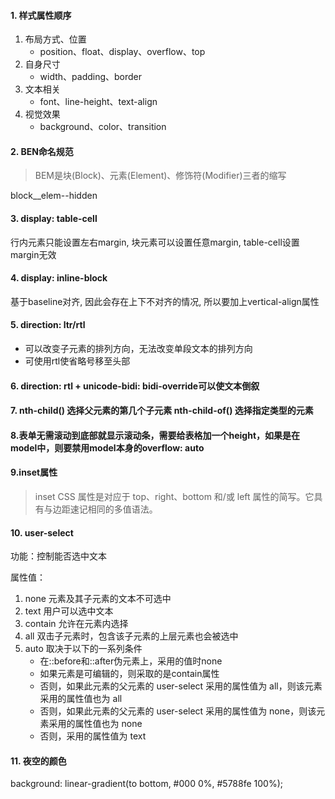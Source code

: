 #### 1. 样式属性顺序
1. 布局方式、位置
   - position、float、display、overflow、top
2. 自身尺寸
   - width、padding、border
3. 文本相关
   - font、line-height、text-align
4. 视觉效果
   - background、color、transition

#### 2. BEN命名规范
 > BEM是块(Block)、元素(Element)、修饰符(Modifier)三者的缩写

 block__elem--hidden

#### 3. display: table-cell
 行内元素只能设置左右margin, 块元素可以设置任意margin, table-cell设置margin无效

#### 4. display: inline-block
基于baseline对齐, 因此会存在上下不对齐的情况, 所以要加上vertical-align属性

#### 5. direction: ltr/rtl
- 可以改变子元素的排列方向，无法改变单段文本的排列方向
- 可使用rtl使省略号移至头部

#### 6. direction: rtl + unicode-bidi: bidi-override可以使文本倒叙

#### 7. nth-child() 选择父元素的第几个子元素 nth-child-of() 选择指定类型的元素

#### 8.表单无需滚动到底部就显示滚动条，需要给表格加一个height，如果是在model中，则要禁用model本身的overflow: auto

#### 9.inset属性
> inset CSS 属性是对应于 top、right、bottom 和/或 left 属性的简写。它具有与边距速记相同的多值语法。

#### 10. user-select
功能：控制能否选中文本

属性值：

1. none 元素及其子元素的文本不可选中
2. text 用户可以选中文本
3. contain 允许在元素内选择
4. all 双击子元素时，包含该子元素的上层元素也会被选中
5. auto 取决于以下的一系列条件
   - 在::before和::after伪元素上，采用的值时none
   - 如果元素是可编辑的，则采取的是contain属性
   - 否则，如果此元素的父元素的 user-select 采用的属性值为 all，则该元素采用的属性值也为 all
   - 否则，如果此元素的父元素的 user-select 采用的属性值为 none，则该元素采用的属性值也为 none
   - 否则，采用的属性值为 text

#### 11. 夜空的颜色
background: linear-gradient(to bottom, #000 0%, #5788fe 100%);